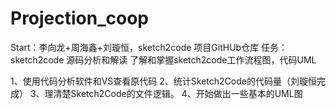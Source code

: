 # Projection_coop
Start：李向龙+周海鑫+刘璇恒，sketch2code  项目GitHUb仓库
       任务：sketch2code 源码分析和解读
             了解和掌握sketch2code工作流程图，代码UML

1、使用代码分析软件和VS查看原代码
2、统计Sketch2Code的代码量（刘璇恒完成）
3、理清楚Sketch2Code的文件逻辑。
4、开始做出一些基本的UML图
